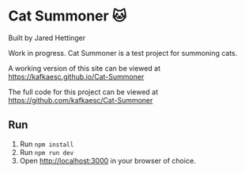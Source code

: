 # Cat Summoner 🐱

Built by Jared Hettinger

Work in progress. Cat Summoner is a test project for summoning cats.

A working version of this site can be viewed at https://kafkaesc.github.io/Cat-Summoner

The full code for this project can be viewed at https://github.com/kafkaesc/Cat-Summoner

## Run

1. Run `npm install`
1. Run `npm run dev`
1. Open [http://localhost:3000](http://localhost:3000) in your browser of choice.
